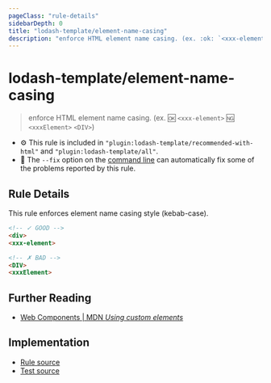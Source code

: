 ```yaml
---
pageClass: "rule-details"
sidebarDepth: 0
title: "lodash-template/element-name-casing"
description: "enforce HTML element name casing. (ex. :ok: `<xxx-element>` :ng: `<xxxElement>` `<DIV>`)"
---
```

# lodash-template/element-name-casing
> enforce HTML element name casing. (ex. :ok: `<xxx-element>` :ng: `<xxxElement>` `<DIV>`)

- :gear: This rule is included in `"plugin:lodash-template/recommended-with-html"` and `"plugin:lodash-template/all"`.
- :wrench: The `--fix` option on the [command line](https://eslint.org/docs/user-guide/command-line-interface#fixing-problems) can automatically fix some of the problems reported by this rule.

## Rule Details

This rule enforces element name casing style (kebab-case).

<eslint-code-block fix :rules="{'lodash-template/element-name-casing': ['error']}">

```html
<!-- ✓ GOOD -->
<div>
<xxx-element>

<!-- ✗ BAD -->
<DIV>
<xxxElement>
```

</eslint-code-block>

## Further Reading

* [Web Components | MDN  *Using custom elements*](https://developer.mozilla.org/en-US/docs/Web/Web_Components/Using_custom_elements)

## Implementation

- [Rule source](https://github.com/ota-meshi/eslint-plugin-lodash-template/blob/master/lib/rules/element-name-casing.js)
- [Test source](https://github.com/ota-meshi/eslint-plugin-lodash-template/blob/master/tests/lib/rules/element-name-casing.js)
